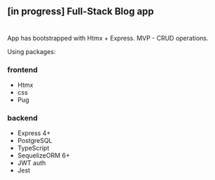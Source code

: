 ## [in progress] Full-Stack Blog app  

#
App has bootstrapped with Htmx + Express. MVP - CRUD operations.

Using packages:

### frontend

- Htmx
- css
- Pug

### backend

- Express 4+
- PostgreSQL
- TypeScript
- SequelizeORM 6+
- JWT auth
- Jest